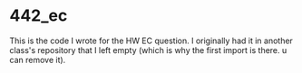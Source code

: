 # 442_ec


This is the code I wrote for the HW EC question. I originally had it in another class's repository that I left empty (which is why the first import is there. u can remove it).
